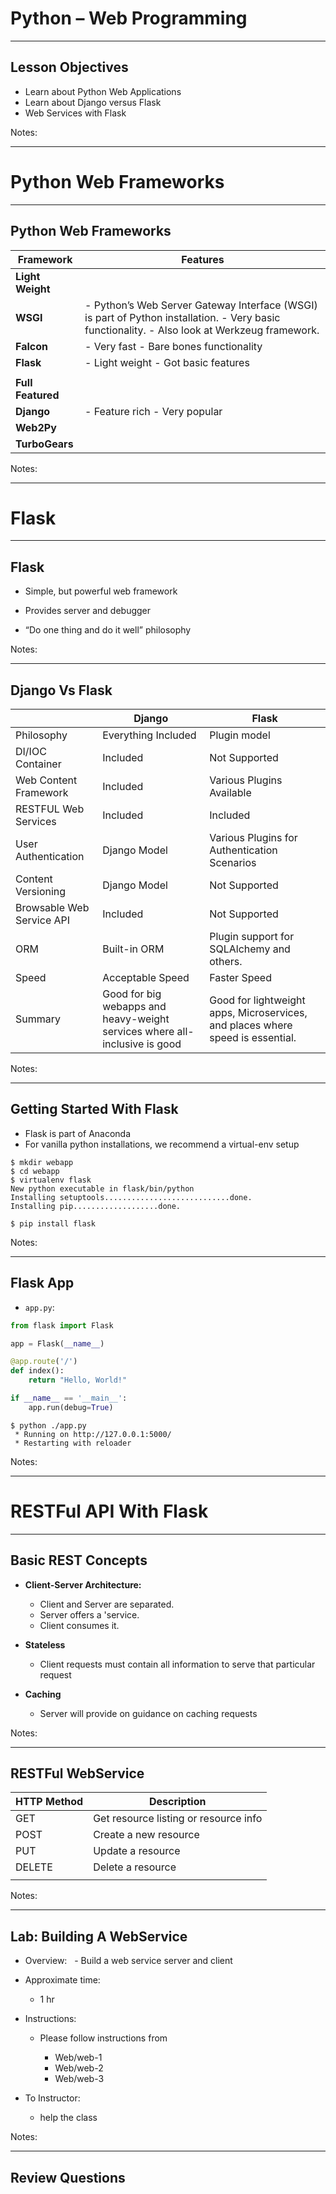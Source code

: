 # Python – Web Programming

---

## Lesson Objectives

* Learn about Python Web Applications
* Learn about Django versus Flask
* Web Services with Flask 



Notes:

---
# Python Web Frameworks

---
## Python Web Frameworks

| Framework         | Features                                                                                                                                     |
|-------------------|----------------------------------------------------------------------------------------------------------------------------------------------|
| **Light Weight**  |                                                                                                                                              |
| **WSGI**          | - Python’s Web Server Gateway Interface (WSGI) is part of Python installation. - Very basic functionality. - Also look at Werkzeug framework. |
| **Falcon**        | - Very fast - Bare bones functionality                                                                                                       |
| **Flask**         | - Light weight - Got basic features                                                                                                          |
|                   |                                                                                                                                              |
| **Full Featured** |                                                                                                                                              |
| **Django**        | - Feature rich - Very popular                                                                                                                |
| **Web2Py**        |                                                                                                                                              |
| **TurboGears**    |                                                                                                                                              |

<!-- {"left" : 0.25, "top" : 0.86, "height" : 5.77, "width" : 9.75, "columnwidth" : [4.88, 4.88]} -->


Notes:

---
# Flask

---

## Flask

  * Simple, but powerful web framework

  * Provides server and debugger

  * “Do one thing and do it well” philosophy


Notes:

---
## Django Vs Flask

|                           | Django                                                                     | Flask                                                                          |
|---------------------------|----------------------------------------------------------------------------|--------------------------------------------------------------------------------|
| Philosophy                | Everything Included                                                        | Plugin model                                                                   |
| DI/IOC Container          | Included                                                                   | Not Supported                                                                  |
| Web Content Framework     | Included                                                                   | Various Plugins Available                                                      |
| RESTFUL Web Services      | Included                                                                   | Included                                                                       |
| User Authentication       | Django Model                                                               | Various Plugins for Authentication Scenarios                                   |
| Content Versioning        | Django Model                                                               | Not Supported                                                                  |
| Browsable Web Service API | Included                                                                   | Not Supported                                                                  |
| ORM                       | Built-in ORM                                                               | Plugin support for SQLAlchemy and others.                                      |
| Speed                     | Acceptable Speed                                                           | Faster Speed                                                                   |
| Summary                   | Good for big webapps and heavy-weight services where all-inclusive is good | Good for lightweight apps, Microservices, and places where speed is essential. |

<!-- {"left" : 0.26, "top" : 0.82, "height" : 6.36, "width" : 9.75, "columnwidth" : [3.25, 3.25, 3.25]} -->


Notes:

---

## Getting Started With Flask

* Flask is part of Anaconda
* For vanilla python installations, we recommend a virtual-env setup


```bashn
$ mkdir webapp
$ cd webapp
$ virtualenv flask
New python executable in flask/bin/python
Installing setuptools............................done.
Installing pip...................done.

$ pip install flask
```
<!-- {"left" : 0, "top" : 2.41, "height" : 2.5, "width" : 10.25} -->

Notes:

---

## Flask App

 * `app.py`: 

```python
from flask import Flask  

app = Flask(__name__)  

@app.route('/')
def index():
    return "Hello, World!"

if __name__ == '__main__':
    app.run(debug=True)  
```
<!-- {"left" : 0, "top" : 1.01, "height" : 2.58, "width" : 10.25} -->


```nbash
$ python ./app.py
 * Running on http://127.0.0.1:5000/ 
 * Restarting with reloader
```
<!-- {"left" : 0, "top" : 3.84, "height" : 1.26, "width" : 8.19} -->


Notes:

---
# RESTFul API With Flask
---

## Basic REST Concepts

  * **Client-Server Architecture:**

     - Client and Server are separated.
     - Server offers a 'service.
     - Client consumes it.

  * **Stateless**

     - Client requests must contain all information to serve that particular request

  * **Caching**

     - Server will provide on guidance on caching requests


Notes:

---

## RESTFul WebService

| HTTP Method | Description                           |
|-------------|---------------------------------------|
| GET         | Get resource listing or resource info |
| POST        | Create a new resource                 |
| PUT         | Update a resource                     |
| DELETE      | Delete a resource                     |
|             |                                       |


<!-- {"left" : 0.26, "top" : 1.01, "height" : 3, "width" : 9.75, "columnwidth" : [4.88, 4.88]} -->



Notes:

---
## Lab: Building A WebService

  * Overview:
     - Build a web service server and client 
  * Approximate time:

    - 1 hr

  * Instructions:

    - Please follow instructions from

      - Web/web-1
      - Web/web-2
      - Web/web-3

  * To Instructor:

    - help the class

Notes:

---

## Review Questions




